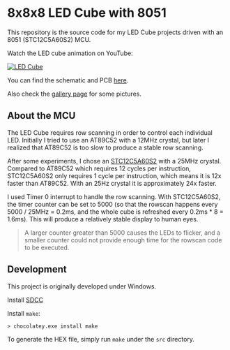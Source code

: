 8x8x8 LED Cube with 8051
=========================

This repository is the source code for my LED Cube projects driven with an 8051 (STC12C5A60S2) MCU.


Watch the LED cube animation on YouTube:

[![LED Cube](https://img.youtube.com/vi/Z23BWwKdips/0.jpg)](https://youtu.be/Z23BWwKdips)

You can find the schematic and PCB [here](schematics/README.md).

Also check the [gallery page](gallery/README.md) for some pictures.


## About the MCU

The LED Cube requires row scanning in order to control each individual LED.
Initially I tried to use an AT89C52 with a 12MHz crystal, but later I realized that 
AT89C52 is too slow to produce a stable row scanning.

After some experiments, I chose an [STC12C5A60S2](http://www.stcmicro.com/datasheet/STC12C5A60S2-en.pdf) with a 25MHz crystal.
Compared to AT89C52 which requires 12 cycles per instruction, STC12C5A60S2 only requires 1 cycle per instruction, 
which means it is 12x faster than AT89C52. With an 25Hz crystal it is approximately 24x faster.

I used Timer 0 interrupt to handle the row scanning. With STC12C5A60S2, the timer counter can be set to 5000
(so that the rowscan happens every 5000 / 25MHz = 0.2ms, and the whole cube is refreshed every 0.2ms * 8 = 1.6ms).
This will produce a relatively stable display to human eyes.

> A larger counter greater than 5000 causes the LEDs to flicker, and a smaller counter could not provide enough time for the rowscan code to be executed.


## Development

This project is originally developed under Windows.

Install [SDCC](http://sdcc.sourceforge.net/)

Install `make`:

    > chocolatey.exe install make

To generate the HEX file, simply run `make` under the `src` directory.